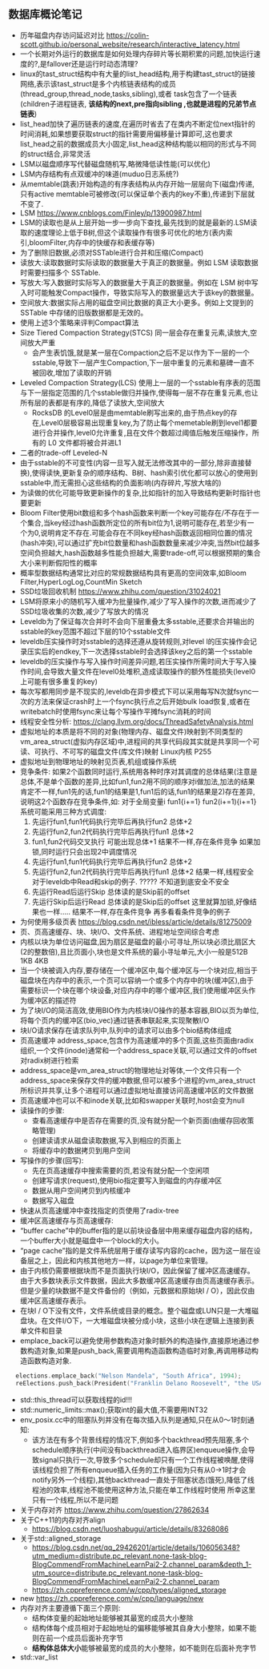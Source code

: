 ## 数据库概论笔记
- 历年磁盘内存访问延迟对比 https://colin-scott.github.io/personal_website/research/interactive_latency.html
- 一个长期对外运行的数据库是如何处理内存碎片等长期积累的问题,加快运行速度的?,是fallover还是运行时动态清理?
- linux的tast_struct结构中有大量的list_head结构,用于构建tast_struct的链接网络,表示该tast_struct是多个内核链表结构的成员(thread_group,thread_node,tasks,sibling),或者 task包含了一个链表(children子进程链表, **该结构的next,pre指向sibling ,也就是进程的兄弟节点链表**)
- list_head加快了遍历链表的速度,在遍历时省去了在类内不断定位next指针的时间消耗,如果想要获取struct的指针需要用偏移量计算即可,这也要求list_head之前的数据成员大小固定,list_head这种结构能以相同的形式与不同的struct结合,非常灵活
- LSM以磁盘顺序写代替磁盘随机写,略微降低读性能(可以优化)
- LSM内存结构有点双缓冲的味道(muduo日志系统?)
- 从memtable(跳表)开始构造的有序表结构从内存开始一层层向下(磁盘)传递,只有active memtable可被修改(可以保证单个表内的key不重),传递到下层就不变了.
- LSM https://www.cnblogs.com/Finley/p/13900987.html
- LSM的读取也是从上层开始一步一步向下查找,最先找到的就是最新的.LSM读取的速度理论上低于B树,但这个读取操作有很多可优化的地方(表内索引,bloomFilter,内存中的快缓存和表缓存等)
- 为了删除旧数据,必须对SSTable进行合并和压缩(Compact)
- 读放大:读取数据时实际读取的数据量大于真正的数据量。例如 LSM 读取数据时需要扫描多个 SSTable.
- 写放大:写入数据时实际写入的数据量大于真正的数据量。例如在 LSM 树中写入时可能触发Compact操作，导致实际写入的数据量远大于该key的数据量。
- 空间放大:数据实际占用的磁盘空间比数据的真正大小更多。例如上文提到的 SSTable 中存储的旧版数据都是无效的。
- 使用上述3个策略来评判Compact算法
- Size Tiered Compaction Strategy(STCS) 同一层会存在重复元素,读放大,空间放大严重
  - 会产生表饥饿,就是某一层在Compaction之后不足以作为下一层的一个sstable,导致下一层产生Compaction,下一层中重复的元素和墓碑一直不被回收,增加了读取的开销
- Leveled Compaction Strategy(LCS) 使用上一层的一个sstable有序表的范围与下一层指定范围的几个sstable做归并操作,使得每一层不存在重复元素,也让所有层的表都是有序的,降低了读放大,空间放大
  - RocksDB 的Level0层是由memtable刷写出来的,由于热点key的存在,Level0层极容易出现重复key,为了防止每个memetable刷到level1都要进行合并操作,level0允许重复,且在文件个数超过阈值后触发压缩操作，所有的 L0 文件都将被合并进L1
- 二者的trade-off Leveled-N
- 由于sstable的不可变性(内容一旦写入就无法修改其中的一部分,除非直接替换),使得读快,更新复杂的顺序结构、B树、hash索引优化都可以放心的使用到sstable中,而无需担心这些结构的负面影响(内存碎片,写放大啥的)
- 为读做的优化可能导致更新操作的复杂,比如指针的加入导致结构更新时指针也要更新
- Bloom Filter使用bit数组和多个hash函数来判断一个key可能存在/不存在于一个集合,当key经过hash函数所定位的所有bit位为1,说明可能存在,若至少有一个为0,说明肯定不存在.可能会存在不同key经hash函数返回相同位置的情况(hash冲突),可以通过扩充bit位数量和hash函数数量来减少冲突,当然bit位越多空间负担越大,hash函数越多性能负担越大,需要trade-off,可以根据预期的集合大小来判断假阳性的概率
- 概率型数据结构通常比对应的常规数据结构具有更高的空间效率,如Bloom Filter,HyperLogLog,CountMin Sketch
- SSD垃圾回收机制 https://www.zhihu.com/question/31024021
- LSM将原来小的随机写入缓冲为批量操作,减少了写入操作的次数,进而减少了SSD垃圾收集的次数,减少了写放大的情况
- Leveldb为了保证每次合并时不会向下层重叠太多sstable,还要求合并输出的sstable的key范围不超过下层的10个sstable文件
- leveldb压实操作时对sstable的选择还遵从旋转规则,对level l的压实操作会记录压实后的endkey,下一次选择sstable时会选择该key之后的第一个sstable
- leveldb的压实操作与写入操作时间差异问题,若压实操作所需时间大于写入操作时间,会导致大量文件在level0处堆积,造成读取操作的额外性能损失(level0上可能有很多重复的key)
- 每次写都用同步是不现实的,leveldb在异步模式下可以采用每写N次就fsync一次的方法来保证crash时上一个fsync执行点之后开始bulk load恢复,或者在writebatch时使用fsync来让每个写操作平摊fsync消耗的时间
- 线程安全性分析: https://clang.llvm.org/docs/ThreadSafetyAnalysis.html
- 虚拟地址的本质是将不同的对象(物理内存、磁盘文件)映射到不同类型的vm_area_struct(虚拟内存区域)中,进程间的共享代码段其实就是共享同一个可读、可执行、不可写的磁盘文件(库文件)映射 Linux内核 P255
- 虚拟地址到物理地址的映射见页表,机组或操作系统
- 竞争条件: 如果2个函数同时运行,系统用各种时序对其调度的总体结果(注意是总体,不是单个函数的差异,比如fun1,fun2用不同的顺序对i做加法,加法的结果肯定不一样,fun1先的话,fun1的结果是1,fun1后的话,fun1的结果是2)存在差异,说明这2个函数存在竞争条件,如:
  对于全局变量i
  fun1{i+=1}  fun2(i+=1){i+=1}
  系统可能采用三种方式调度:
  1. 先运行fun1,fun1代码执行完毕后再执行fun2 总体+2
  2. 先运行fun2,fun2代码执行完毕后再执行fun1 总体+2
  3. fun1,fun2代码交叉执行 可能出现总体+1
  结果不一样,存在条件竞争
  如果加锁,同时运行只会出现2中调度情况
  1. 先运行fun1,fun1代码执行完毕后再执行fun2 总体+2
  2. 先运行fun2,fun2代码执行完毕后再执行fun1 总体+2
  结果一样,线程安全
  对于leveldb中Read和skip的例子. ????? 不知道到底安全不安全
  1. 先运行Read后运行Skip 总体读的是Skip前的offset
  2. 先运行Skip后运行Read 总体读的是Skip后的offset
  这里就算加锁,好像结果也一样.....
  结果不一样,存在条件竞争
再多看看条件竞争的例子
- 为何使用多级页表 https://blog.csdn.net/ibless/article/details/81275009
- 页、页高速缓存、块、块I/O、文件系统、进程地址空间综合考虑
- 内核以块为单位访问磁盘,因为扇区是磁盘的最小可寻址,所以块必须比扇区大(2的整数倍),且比页面小,块也是文件系统的最小寻址单元,大小一般是512B 1KB 4KB
- 当一个块被调入内存,要存储在一个缓冲区中,每个缓冲区与一个块对应,相当于磁盘块在内存中的表示,一个页可以容纳一个或多个内存中的块(缓冲区),由于需要标识一个块在哪个块设备,对应内存中的哪个缓冲区,我们使用缓冲区头作为缓冲区的描述符
- 为了块I/O的简洁高效,使用BIO作为内核块I/O操作的基本容器,BIO以页为单位,将每个页内的缓冲区(bio_vec)通过链表串联起来,实现聚散I/O
- 块I/O请求保存在请求队列中,队列中的请求可以由多个bio结构体组成
- 页高速缓冲 address_space,包含作为高速缓冲的多个页面,这些页面由radix组织,一个文件(inode)通常和一个address_space关联,可以通过文件的offset对radix树进行检索
- address_space是vm_area_struct的物理地址对等体,一个文件只有一个address_space来保存文件的缓冲数据,但可以被多个进程的vm_area_struct所标识并共享,让多个进程可以通过虚拟地址直接访问高速缓冲区的文件数据
- 页高速缓冲也可以不和inode关联,比如和swapper关联时,host会变为null
- 读操作的步骤:
  - 查看高速缓存中是否存在需要的页,没有就分配一个新页面(由缓存回收策略管理)
  - 创建读请求从磁盘读取数据,写入到相应的页面上
  - 将缓存中的数据拷贝到用户空间
- 写操作的步骤(回写):
  - 先在页高速缓存中搜索需要的页,若没有就分配一个空闲项
  - 创建写请求(request),使用bio指定要写入到磁盘的内存缓冲区
  - 数据从用户空间拷贝到内核缓冲
  - 数据写入磁盘
- 快速从页高速缓冲中查找指定的页使用了radix-tree
- 缓冲区高速缓存与页高速缓存:
- “buffer cache”中的buffer指的是以前块设备层中用来缓存磁盘内容的结构，一个buffer大小就是磁盘中一个block的大小。
- “page cache”指的是文件系统层用于缓存读写内容的cache，因为这一层在设备层之上，因此和内核其他地方一样，以page为单位来管理。
- 由于内核仍需要根据块而不是页面执行块I/O，因此保留了缓冲区高速缓存。由于大多数块表示文件数据，因此大多数缓冲区高速缓存由页高速缓存表示。但是少量的块数据不是文件备份的（例如，元数据和原始块I / O），因此仅由缓冲区高速缓存表示。
- 在块I / O下没有文件，文件系统或目录的概念。整个磁盘或LUN只是一大堆磁盘块。在文件I/O下，一大堆磁盘块被分成小块，这些小块在逻辑上连接到表单文件和目录
- emplace_back可以避免使用参数构造对象时额外的构造操作,直接原地通过参数构造对象,如果是push_back,需要调用构造函数构造临时对象,再调用移动构造函数构造对象.
```c++
  elections.emplace_back("Nelson Mandela", "South Africa", 1994);
  reElections.push_back(President("Franklin Delano Roosevelt", "the USA", 1936));
```
- std::this_thread可以获取线程的id!!!
- std::numeric_limits<int>::max();获取int的最大值,不需要用INT32
- env_posix.cc中的阻塞队列并没有在每次插入队列是通知,只在从0～1时刻通知:
  - 该方法在有多个背景线程的情况下,例如多个backthread预先阻塞,多个schedule顺序执行(中间没有backthread进入临界区)enqueue操作,会导致signal只执行一次,导致多个schedule却只有一个工作线程被唤醒,使得该线程负担了所有enqueue插入任务的工作量(因为只有从0->1时才会notify另外一个线程),其他backthread一直处于阻塞状态(饿死),降低了线程池的效率,线程池不能使用这种方法,只能在单工作线程时使用
所幸这里只有一个线程,所以不是问题
- 关于内存对齐 https://www.zhihu.com/question/27862634
- 关于C++11的内存对齐align 
  - https://blog.csdn.net/luoshabugui/article/details/83268086
- 关于std::aligned_storage 
  - https://blog.csdn.net/qq_29426201/article/details/106056348?utm_medium=distribute.pc_relevant.none-task-blog-BlogCommendFromMachineLearnPai2-2.channel_param&depth_1-utm_source=distribute.pc_relevant.none-task-blog-BlogCommendFromMachineLearnPai2-2.channel_param
  - https://zh.cppreference.com/w/cpp/types/aligned_storage
- new https://zh.cppreference.com/w/cpp/language/new
- 内存对齐主要遵循下面三个原则:
  - 结构体变量的起始地址能够被其最宽的成员大小整除
  - 结构体每个成员相对于起始地址的偏移能够被其自身大小整除，如果不能则在前一个成员后面补充字节
  - **结构体总体大小**能够被最宽的成员的大小整除，如不能则在后面补充字节 
- std::var_list
